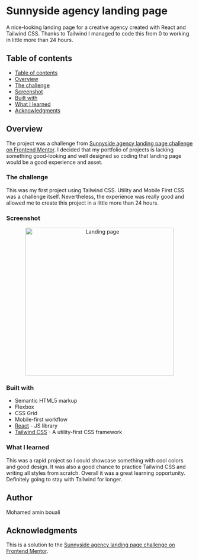 # Sunnyside agency landing page

A nice-looking landing page for a creative agency created with React and Tailwind CSS.
Thanks to Tailwind I managed to code this from 0 to working in little more than 24 hours.

## Table of contents

  - [Table of contents](#table-of-contents)
  - [Overview](#overview)
  - [The challenge](#the-challenge)
  - [Screenshot](#screenshot)
  - [Built with](#built-with)
  - [What I learned](#what-i-learned)
  - [Acknowledgments](#acknowledgments)


## Overview

The project was a challenge from [Sunnyside agency landing page challenge on Frontend Mentor](https://www.frontendmentor.io/challenges/sunnyside-agency-landing-page-7yVs3B6ef).
I decided that my portfolio of projects is lacking something good-looking and well designed so coding that landing page would be a good experience and asset. 

### The challenge

This was my first project using Tailwind CSS. Utility and Mobile First CSS was a challenge itself. Nevertheless, the experience was really good and allowed me to create this project in a little more than 24 hours.

### Screenshot

<div align="center">
<img alt="Landing page" src="https://github.com/CASANOVA660/Sunnyside/blob/screenshots/screenshots/SunnysideSS.png?raw=true" width="400" />
</div>

### Built with

- Semantic HTML5 markup
- Flexbox
- CSS Grid
- Mobile-first workflow
- [React](https://reactjs.org/) - JS library
- [Tailwind CSS](https://tailwindcss.com//) - A utility-first CSS framework

### What I learned

This was a rapid project so I could showcase something with cool colors and good design. It was also a good chance to practice Tailwind CSS and writing all styles from scratch. Overall it was a great learning opportunity. Definitely going to stay with Tailwind for longer.

## Author

Mohamed amin bouali

## Acknowledgments

This is a solution to the [Sunnyside agency landing page challenge on Frontend Mentor](https://www.frontendmentor.io/challenges/sunnyside-agency-landing-page-7yVs3B6ef). 
